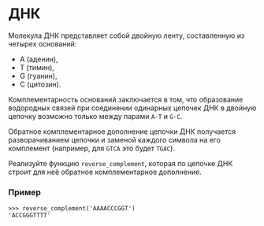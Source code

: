 # ДНК

Молекула ДНК представляет собой двойную ленту, составленную из четырех оснований:
* A (аденин),
* T (тимин),
* G (гуанин),
* C (цитозин).

Комплементарность оснований заключается в том, что образование водородных связей
при соединении одинарных цепочек ДНК в двойную цепочку возможно только между парами `A-T` и `G-C`.

Обратное комплементарное дополнение цепочки ДНК получается разворачиванием цепочки
и заменой каждого символа на его комплемент (например, для `GTCA` это будет `TGAC`). 

Реализуйте функцию `reverse_complement`, которая по цепочке ДНК
строит для неё обратное комплементарное дополнение.

### Пример
```
>>> reverse_complement('AAAACCCGGT')
'ACCGGGTTTT'
```

